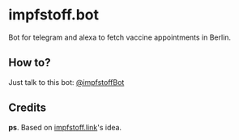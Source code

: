 # impfstoff.bot

Bot for telegram and alexa to fetch vaccine appointments in Berlin.

## How to?

Just talk to this bot: [@impfstoffBot](http://telegram.me/impfstoffBot)

## Credits

**ps**. Based on [impfstoff.link](https://impfstoff.link/)'s idea.
